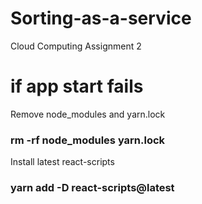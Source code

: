 # Sorting-as-a-service
Cloud Computing Assignment 2

# if app start fails
Remove node_modules and yarn.lock
### rm -rf node_modules yarn.lock

Install latest react-scripts
### yarn add -D react-scripts@latest
